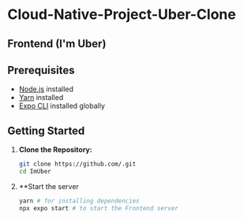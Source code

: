 # Cloud-Native-Project-Uber-Clone

## Frontend (I'm Uber)

## Prerequisites

- [Node.js](https://nodejs.org/) installed
- [Yarn](https://yarnpkg.com/) installed
- [Expo CLI](https://docs.expo.dev/workflow/expo-cli/) installed globally

## Getting Started

1. **Clone the Repository:**

   ```bash
   git clone https://github.com/.git
   cd ImUber

2. **Start the server

   ```bash
   yarn # for installing dependencies
   npx expo start # to start the Frontend server
